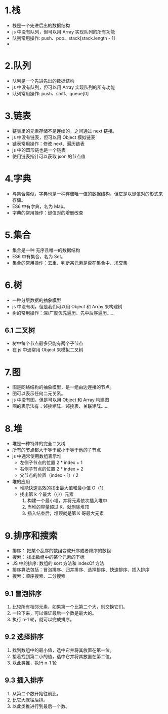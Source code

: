 # 1.栈

- 栈是一个先进后出的数据结构
- js 中没有队列，但可以用 Array 实现队列的所有功能
- 队列常用操作: push、pop、stack[stack.length - 1]
-

# 2.队列

- 队列是一个先进先出的数据结构
- js 中没有队列，但可以用 Array 实现队列的所有功能
- 队列常用操作: push、shift、queue[0]

# 3.链表

- 链表里的元素存储不是连续的，之间通过 next 链接。
- js 中没有链表，但可以用 Object 模拟链表
- 链表常用操作：修改 next、遍历链表
- js 中的圆形链也是一个链表
- 使用链表指针可以获取 json 的节点值

# 4.字典

- 与集合类似，字典也是一种存储唯一值的数据结构，但它是以键值对的形式来存储。
- ES6 中有字典，名为 Map。
- 字典的常用操作：键值对的增删改查

# 5.集合

- 集合是一种 无序且唯一的数据结构
- ES6 中有集合，名为 Set。
- 集合的常用操作：去重、判断某元素是否在集合中、求交集

# 6.树

- 一种分层数据的抽象模型
- js 中没有树，但是我们可以用 Object 和 Array 来构建树
- 树的常用操作：深/广度优先遍历、先中后序遍历......

## 6.1 二叉树

- 树中每个节点最多只能有两个子节点
- 在 js 中通常用 Object 来模拟二叉树

# 7.图

- 图是网络结构的抽象模型，是一组由边连接的节点。
- 图可以表示任何二元关系。
- js 中没有图，但是可以用 Object 和 Array 构建图
- 图的表示法有：邻接矩阵、邻接表、关联矩阵......

# 8.堆

- 堆是一种特殊的完全二叉树
- 所有的节点都大于等于或小于等于他的子节点
- js 中通常使用数组表示堆
  - 左侧子节点的位置 2 \* index + 1
  - 右侧子节点的位置 2 \* index + 2
  - 父节点的位置（index - 1）/ 2
- 堆的应用
  - 堆能快速高效的找出最大值和最小值 O（1）
  - 找出第 k 个最大（小）元素
    1. 构建一个最小堆，并将元素依次插入堆中
    2. 当堆的容量超过 K，就删除堆顶
    3. 插入结束后，堆顶就是第 K 哥最大元素

# 9.排序和搜索

- 排序： 把某个乱序的数组变成升序或者降序的数组
- 搜索： 找出数组中的某个元素的下标
- JS 中的排序: 数组的 sort 方法和 indexOf 方法
- 排序算法包括：冒泡排序、归并排序、选择排序、快速排序、插入排序
- 搜索：顺序搜索、二分搜索

## 9.1 冒泡排序

1. 比较所有相邻元素，如果第一个比第二个大，则交换它们。
2. 一轮下来，可以保证最后一个数是最大的。
3. 执行 n-1 轮，就可以完成排序。

## 9.2 选择排序

1. 找到数组中的最小值，选中它并将其放置在第一位。
2. 接着找到第二小的值，选中它并将其放置在第二位。
3. 以此类推，执行 n-1 轮

## 9.3 插入排序

1. 从第二个数开始往前比。
2. 比它大就往后排。
3. 以此类推进行到最后一个数。
